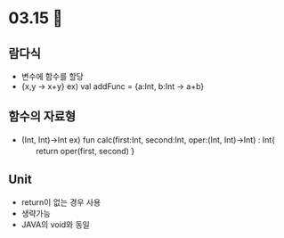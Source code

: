 # 03.15 📝
## 람다식
* 변수에 함수를 할당
* {x,y -> x+y}
ex) val addFunc = {a:Int, b:Int -> a+b}
## 함수의 자료형
* (Int, Int)->Int
ex) fun calc(first:Int, second:Int, oper:(Int, Int)->Int) : Int{
       ㅤㅤㅤreturn oper(first, second)
    }
## Unit
* return이 없는 경우 사용
* 생략가능
* JAVA의 void와 동일